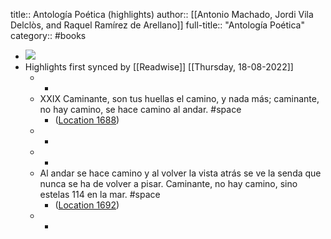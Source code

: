 title:: Antología Poética (highlights)
author:: [[Antonio Machado, Jordi Vila Delclòs, and Raquel Ramírez de Arellano]]
full-title:: "Antología Poética"
category:: #books

- ![](https://m.media-amazon.com/images/I/91jC+-AiM8L._SY160.jpg)
- Highlights first synced by [[Readwise]] [[Thursday, 18-08-2022]]
	- -
	- XXIX Caminante, son tus huellas el camino, y nada más; caminante, no hay camino, se hace camino al andar. #space
		- ([Location 1688](https://readwise.io/to_kindle?action=open&asin=B08BJF6X6P&location=1688))
	- -
	- -
	- Al andar se hace camino y al volver la vista atrás se ve la senda que nunca se ha de volver a pisar. Caminante, no hay camino, sino estelas 114 en la mar. #space
		- ([Location 1692](https://readwise.io/to_kindle?action=open&asin=B08BJF6X6P&location=1692))
	- -